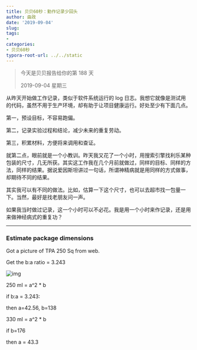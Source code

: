 ```yaml
---
title: 贝贝60秒：勤作记录少回头
author: 曲政
date: '2019-09-04'
slug: 
tags:
- 
categories:
- 贝贝60秒
typora-root-url: ../../static
---
```


>   今天是贝贝报告给你的第 188 天
>
>   2019-09-04 星期三

从昨天开始做工作记录，类似于软件系统运行的 log 日志。我想它就像是测试用的代码，虽然不用于生产环境，却有助于让项目健康运行。好处至少有下面几点。

第一，预设目标，不容易跑偏。

第二，记录实验过程和结论，减少未来的重复劳动。

第三，积累材料，方便将来调用和查证。

就第二点，眼前就是一个小教训。昨天我又花了一个小时，用搜索引擎找利乐某种包装的尺寸，几无所获。其实这工作我在几个月前就做过，同样的目标、同样的方法，同样的结果。据说爱因斯坦讲过一句话，所谓神精病就是用同样的方式做事，却期待不同的结果。

其实我可以有不同的做法。比如，估算一下这个尺寸，也可以去超市找一包量一下。当然，最好是找老朋友问一声。

如果我当时做过记录，这一个小时可以不必花。我是用一个小时来作记录，还是用来做神经病式的重复功？

------



### Estimate package dimensions

Got a picture of TPA 250 Sq from web.

Get the b:a ratio = 3.243

![img](/images/2019-09-04-%E8%B4%9D%E8%B4%9D60%E7%A7%92%EF%BC%9A%E5%8B%A4%E4%BD%9C%E8%AE%B0%E5%BD%95%E5%B0%91%E5%9B%9E%E5%A4%B4/640-20200416094723306.jpeg)

250 ml = a^2 * b

if b:a = 3.243:

then a=42.56, b=138

330 ml = a^2 * b

if b=176

then a = 43.3